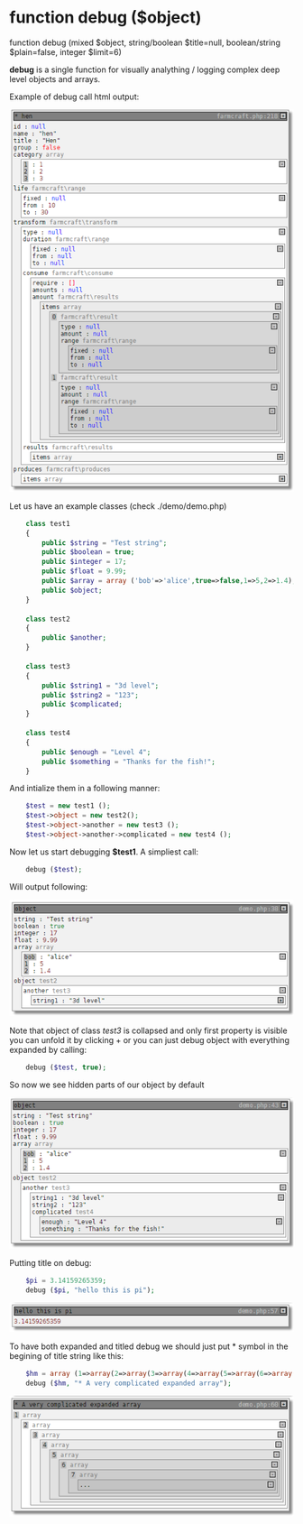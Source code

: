 function debug ($object)
================

function debug (mixed $object, string/boolean $title=null, boolean/string $plain=false, integer $limit=6)

**debug** is a single function for visually analything / logging complex deep level objects and arrays.

Example of debug call html output:

![](./demo/php-debug.png)

Let us have an example classes (check ./demo/demo.php)
```php
	class test1
	{
		public $string = "Test string";
		public $boolean = true;
		public $integer = 17;
		public $float = 9.99;
		public $array = array ('bob'=>'alice',true=>false,1=>5,2=>1.4);
		public $object;
	}

	class test2
	{
		public $another;
	}

	class test3
	{
		public $string1 = "3d level";
		public $string2 = "123";
		public $complicated;
	}

	class test4
	{
		public $enough = "Level 4";
		public $something = "Thanks for the fish!";
	}
```

And intialize them in a following manner:
```php
	$test = new test1 ();
	$test->object = new test2();
	$test->object->another = new test3 ();
	$test->object->another->complicated = new test4 ();
```

Now let us start debugging **$test1**. A simpliest call:
```php
	debug ($test);
```
Will output following:

![](./demo/php-debug-object.png)

Note that object of class *test3* is collapsed and only first property is visible you can unfold it by clicking + or you can just debug object with everything expanded by calling:

```php
	debug ($test, true);
```
So now we see hidden parts of our object by default

![](./demo/php-debug-object-expand.png)

Putting title on debug:
```php
	$pi = 3.14159265359;
	debug ($pi, "hello this is pi");
```

![](./demo/php-debug-pi.png)

To have both expanded and titled debug we should just put * symbol in the begining of title string like this:
```php
	$hm = array (1=>array(2=>array(3=>array(4=>array(5=>array(6=>array(7=>array(8))))))));
	debug ($hm, "* A very complicated expanded array");
```

![](./demo/php-visually-debug-array.png)
